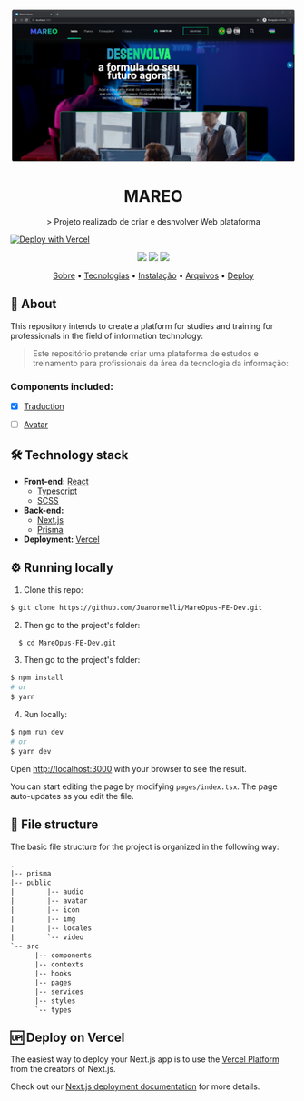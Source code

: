 <p align="center">
  <a href="https://github.com/GuilhermeSanchesS/">
    <img src="https://github.com/Juanormelli/MareOpus-FE-Dev/blob/main/public/img/mareohome.png"  alt="Home Mareo" />
  </a>
</p>

<h1 align="center">MAREO</h1>
<p align="center">> Projeto realizado de criar e desnvolver Web plataforma</p>

[![Deploy with Vercel](https://vercel.com/button)](https://vercel.com/new/clone?repository-url=https%3A%2F%2Fgithub.com%2Fzenorocha%2Fzenorocha.com)

<p align="center">
  <img src="https://img.shields.io/static/v1?label=nextjs&message=6.14.6&color=000000&style=flat-square&logo=nextjs"/>
  <img src="https://img.shields.io/static/v1?label=typescript&message=^4.17.1&color=0000FF&style=flat-square&logo=typescript"/>
  <img src="https://img.shields.io/static/v1?label=scss&message=^0.2.4&color=ff69b4&style=flat-square&logo=scss"/>
</p>

<p align="center">
 <a href="#-about">Sobre</a> •
 <a href="#-technology-stack">Tecnologias</a> • 
 <a href="#-running-locally">Instalação</a> • 
  <a href="#-file-structure">Arquivos</a> • 
  <a href="#-deploy-on-vercel">Deploy</a>
</p>

## 📖 About

This repository intends to create a platform for studies and training for professionals in the field of information technology:

>  Este repositório pretende criar uma plataforma de estudos e treinamento para profissionais da área da tecnologia da informação:

### Components included:

- [x] [Traduction](https://github.com/Juanormelli/MareOpus-FE-Dev/tree/main/public/locales)
- [ ] [Avatar](https://github.com/Juanormelli/MareOpus-FE-Dev/tree/main/src/components/Avatar) 


## 🛠 Technology stack

- **Front-end:** [React](https://reactjs.org/) 
  - [Typescript](https://www.typescriptlang.org/) 
  - [SCSS](https://sass-lang.com/) 
- **Back-end:** 
  - [Next.js](https://nextjs.org/)
  - [Prisma](https://prismic.io/)
- **Deployment:** [Vercel](https://vercel.com/)

## ⚙ Running locally 

1. Clone this repo:
   
```sh
$ git clone https://github.com/Juanormelli/MareOpus-FE-Dev.git
```

2. Then go to the project's folder:

```sh
  $ cd MareOpus-FE-Dev.git
```

3. Then go to the project's folder:

```sh
$ npm install
# or
$ yarn
```

4. Run locally:

```sh
$ npm run dev
# or
$ yarn dev
```

Open [http://localhost:3000](http://localhost:3000) with your browser to see the result.

You can start editing the page by modifying `pages/index.tsx`. The page auto-updates as you edit the file.

## 📂 File structure

The basic file structure for the project is organized in the following way:

```
.
|-- prisma
|-- public
|        |-- audio
|        |-- avatar
|        |-- icon
|        |-- img
|        |-- locales
|        `-- video
`-- src
      |-- components
      |-- contexts
      |-- hooks
      |-- pages
      |-- services
      |-- styles
      `-- types
```

## 🆙 Deploy on Vercel

The easiest way to deploy your Next.js app is to use the [Vercel Platform](https://vercel.com/new?utm_medium=default-template&filter=next.js&utm_source=create-next-app&utm_campaign=create-next-app-readme) from the creators of Next.js.

Check out our [Next.js deployment documentation](https://nextjs.org/docs/deployment) for more details.